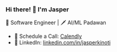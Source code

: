 ### Hi there! 👋 I'm Jasper 

<!--
**Trapsta/trapsta** is a ✨ _special_ ✨ repository because its `README.md` (this file) appears on your GitHub profile.

Here are some ideas to get you started:

- 🔭 I’m currently working on ...
- 🌱 I’m currently learning ...
- 👯 I’m looking to collaborate on ...
- 🤔 I’m looking for help with ...
- 💬 Ask me about ...
- 📫 How to reach me: ...
- 😄 Pronouns: ...
- ⚡ Fun fact: ...
-->

🚀 Software Engineer  |  🗡 AI/ML Padawan

- 📅 Schedule a Call: [Calendly](https://calendly.com/jasperkinoti/30min)
- 🔗 LinkedIn: [linkedin.com/in/jasperkinoti](https://www.linkedin.com/in/jasperkinoti/)
